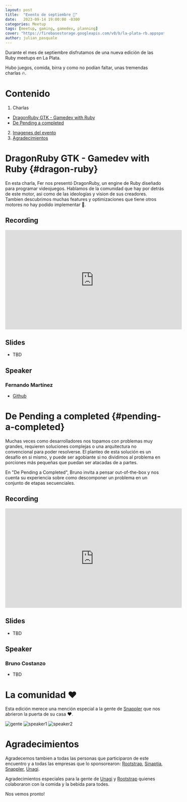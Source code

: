 ```yaml
---
layout: post
title:  "Evento de septiembre 🍺"
date:   2023-09-14 19:00:00 -0300
categories: Meetup
tags: [meetup, gaming, gamedev, planning]
cover: "https://firebasestorage.googleapis.com/v0/b/la-plata-rb.appspot.com/o/meetup_14_09_2023%2Fpeople.jpeg?alt=media"
author: julian_pasquale
---
```


Durante el mes de septiembre disfrutamos de una nueva edición de las Ruby meetups en La Plata.

Hubo juegos, comida, birra y como no podían faltar, unas tremendas charlas 🔥.

# Contenido
1. Charlas
  - [DragonRuby GTK - Gamedev with Ruby](#dragon-ruby)
  - [De Pending a completed](#pending-a-completed)
2. [Imagenes del evento](#la-comunidad)
3. [Agradecimientos](#agradecimientos)


# DragonRuby GTK - Gamedev with Ruby {#dragon-ruby}
En esta charla, Fer nos presentó DragonRuby, un engine de Ruby diseñado para programar videojuegos. Hablamos de la comunidad que hay por detrás de este motor, asi como de las ideologías y vision de sus creadores. Tambien descubrimos muchas features y optimizaciones que tiene otros motores no hay podido implementar 🐉.

## Recording
<iframe width="560" height="315" src="https://www.youtube.com/embed/Jy_3fOmsuA8" title="YouTube video player" frameborder="0" allow="accelerometer; autoplay; clipboard-write; encrypted-media; gyroscope; picture-in-picture; web-share" allowfullscreen class="w-full"></iframe>

## Slides
- TBD

## Speaker
### Fernando Martínez
- [Github](https://github.com/F-3r)

# De Pending a completed {#pending-a-completed}
Muchas veces como desarrolladores nos topamos con problemas muy grandes, requieren soluciones complejas o una arquitectura no convencional para poder resolverse.
El planteo de esta solución es un desafío en si mismo, y puede ser agobiante si no dividimos al problema en porciones más pequeñas que puedan ser atacadas de a partes.

En "De Pending a Completed", Bruno invita a pensar out-of-the-box y nos cuenta su experiencia sobre como descomponer un problema en un conjunto de etapas secuenciales.

## Recording
<iframe width="560" height="315" src="https://www.youtube.com/embed/Fr-7M76JTow" title="YouTube video player" frameborder="0" allow="accelerometer; autoplay; clipboard-write; encrypted-media; gyroscope; picture-in-picture; web-share" allowfullscreen class="w-full"></iframe>

## Slides
- TBD

## Speaker
### Bruno Costanzo
- TBD

# La comunidad ❤️
Esta edición merece una mención especial a la gente de [Snappler](https://www.snappler.com/) que nos abrieron la puerta de su casa ❤️.

<img src="https://firebasestorage.googleapis.com/v0/b/la-plata-rb.appspot.com/o/meetup_14_09_2023%2Fpeople.jpeg?alt=media" alt="gente">
<img src="https://firebasestorage.googleapis.com/v0/b/la-plata-rb.appspot.com/o/meetup_14_09_2023%2FFer.jpeg?alt=media" alt="speaker1">
<img src="https://firebasestorage.googleapis.com/v0/b/la-plata-rb.appspot.com/o/meetup_14_09_2023%2FBruno.jpeg?alt=media" alt="speaker2">

# Agradecimientos
Agradecemos tambien a todas las personas que participaron de este encuentro y a todas las empresas que lo sponsorearon: [Rootstrap](https://www.rootstrap.com/), [Sinaptia](https://sinaptia.dev/), [Snappler](https://www.snappler.com/), [Unagi](https://unagisoftware.com/).

Agradecimientos especiales para la gente de [Unagi](https://unagisoftware.com/) y [Rootstrap](https://www.rootstrap.com/) quienes colaboraron con la comida y la bebida para todes.

Nos vemos pronto!

